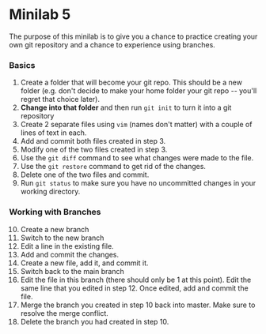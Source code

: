 # Minilab 5

The purpose of this minilab is to give you a chance to practice creating your own
git repository and a chance to experience using branches.

### Basics

1. Create a folder that will become your git repo.
   This should be a new folder (e.g. don't decide
   to make your home folder your git repo -- you'll
   regret that choice later).
2. **Change into that folder** and then run `git init` to turn it into a git repository
3. Create 2 separate files using `vim` (names don't matter)
   with a couple of lines of text in each.
4. Add and commit both files created in step 3.
5. Modify one of the two files created in step 3.
6. Use the `git diff` command to see what changes were made to the file.
7. Use the `git restore` command to get rid of the changes.
8. Delete one of the two files and commit.
9. Run `git status` to make sure you have no uncommitted changes in your working directory.

### Working with Branches

10. Create a new branch
11. Switch to the new branch
12. Edit a line in the existing file.
13. Add and commit the changes.
14. Create a new file, add it, and commit it.
15. Switch back to the main branch
16. Edit the file in this branch (there should only be 1 at this point).
    Edit the same line that you edited in step 12.
    Once edited, add and commit the file.
17. Merge the branch you created in step 10 back into master.  Make sure to resolve the
    merge conflict.
18. Delete the branch you had created in step 10.
